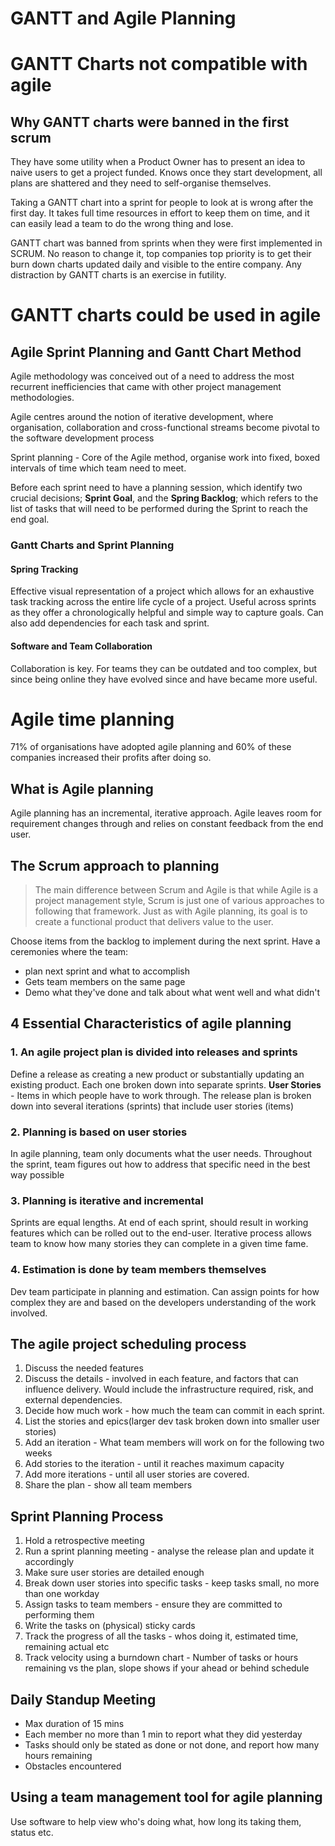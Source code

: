 # GANTT and Agile Planning
# GANTT Charts not compatible with agile
## Why GANTT charts were banned in the first scrum
They have some utility when a Product Owner has to present an idea to naive users to get a project funded. Knows once they start development, all plans are shattered and they need to self-organise themselves.

Taking a GANTT chart into a sprint for people to look at is wrong after the first day. It takes full time resources in effort to keep them on time, and it can easily lead a team to do the wrong thing and lose.

GANTT chart was banned from sprints when they were first implemented in SCRUM. No reason to change it, top companies top priority is to get their burn down charts updated daily and visible to the entire company. Any distraction by GANTT charts is an exercise in futility.
# GANTT charts could be used in agile
## Agile Sprint Planning and Gantt Chart Method
Agile methodology was conceived out of a need to address the most recurrent inefficiencies that came with other project management methodologies. 

Agile centres around the notion of iterative development, where organisation, collaboration and cross-functional streams become pivotal to the software development process

Sprint planning - Core of the Agile method, organise work into fixed, boxed intervals of time which team need to meet.

Before each sprint need to have a planning session, which identify two crucial decisions; **Sprint Goal**, and the **Spring Backlog**; which refers to the list of tasks that will need to be performed during the Sprint to reach the end goal.
### Gantt Charts and Sprint Planning
#### Spring Tracking
Effective visual representation of a project which allows for an exhaustive task tracking across the entire life cycle of a project. Useful across sprints as they offer a chronologically helpful and simple way to capture goals.
Can also add dependencies for each task and sprint.
#### Software and Team Collaboration
Collaboration is key.
For teams they can be outdated and too complex, but since being online they have evolved since and have became more useful.
# Agile time planning
71% of organisations have adopted agile planning and 60% of these companies increased their profits after doing so.
## What is Agile planning
Agile planning has an incremental, iterative approach. Agile leaves room for requirement changes through and relies on constant feedback from the end user.
## The Scrum approach to planning
> The main difference between Scrum and Agile is that while Agile is a project management style, Scrum is just one of various approaches to following that framework. Just as with Agile planning, its goal is to create a functional product that delivers value to the user. 

Choose items from the backlog to implement during the next sprint. Have a ceremonies where the team:
- plan next sprint and what to accomplish
- Gets team members on the same page
- Demo what they've done and talk about what went well and what didn't
## 4 Essential Characteristics of agile planning
### 1. An agile project plan is divided into releases and sprints
Define a release as creating a new product or substantially updating an existing product.  Each one broken down into separate sprints.
**User Stories** - Items in which people have to work through. 
The release plan is broken down into several iterations (sprints) that include user stories (items)
### 2. Planning is based on user stories
In agile planning, team only documents what the user needs. Throughout the sprint, team figures out how to address that specific need in the best way possible
### 3. Planning is iterative and incremental
Sprints are equal lengths. At end of each sprint, should result in working features which can be rolled out to the end-user.
Iterative process allows team to know how many stories they can complete in a given time fame.
### 4. Estimation is done by team members themselves
Dev team participate in planning and estimation. Can assign points for how complex they are and based on the developers understanding of the work involved.
## The agile project scheduling process
1. Discuss the needed features
2. Discuss the details - involved in each feature, and factors that can influence delivery. Would include the infrastructure required, risk, and external dependencies. 
3. Decide how much work - how much the team can commit in each sprint.
4. List the stories and epics(larger dev task broken down into smaller user stories)
5. Add an iteration - What team members will work on for the following two weeks
6. Add stories to the iteration - until it reaches maximum capacity
7. Add more iterations - until all user stories are covered.
8. Share the plan - show all team members
## Sprint Planning Process
1. Hold a retrospective meeting
2. Run a sprint planning meeting - analyse the release plan and update it accordingly
3. Make sure user stories are detailed enough 
4. Break down user stories into specific tasks - keep tasks small, no more than one workday
5. Assign tasks to team members - ensure they are committed to performing them
6. Write the tasks on (physical) sticky cards
7. Track the progress of all the tasks - whos doing it, estimated time, remaining actual etc
8. Track velocity using a burndown chart - Number of tasks or hours remaining vs the plan, slope shows if your ahead or behind schedule
## Daily Standup Meeting
- Max duration of 15 mins
- Each member no more than 1 min to report what they did yesterday
- Tasks should only be stated as done or not done, and report how many hours remaining
- Obstacles encountered
## Using a team management tool for agile planning
Use software to help view who's doing what, how long its taking them, status etc.